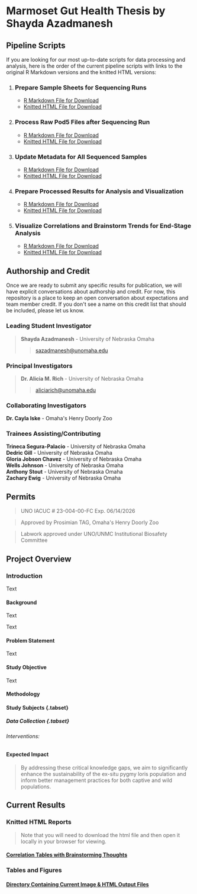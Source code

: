 # Marmoset Gut Health Thesis by Shayda Azadmanesh

## Pipeline Scripts
If you are looking for our most up-to-date scripts for data processing and analysis, here is the order of the current pipeline scripts with links to the original R Markdown versions and the knitted HTML versions:

<ol>
  <li><h3>Prepare Sample Sheets for Sequencing Runs</h3>
    <ul>
      <li><a href="scripts/PrepSampleSheets_2024-8-31.Rmd">R Markdown File for Download</a></li>
      <li><a href="knitted/PrepSampleSheets_2024-8-31.html">Knitted HTML File for Download</a></li>
    </ul></li>
  <li><h3>Process Raw Pod5 Files after Sequencing Run</h3>
    <ul>
      <li><a href="scripts/ReadProcessing_AMR_2024-8-31.Rmd">R Markdown File for Download</a></li>
      <li><a href="knitted/ReadProcessing_AMR_2024-8-31.html">Knitted HTML File for Download</a></li>
    </ul></li>
  <li><h3>Update Metadata for All Sequenced Samples</h3>
    <ul>
      <li><a href="scripts/MetadataLoris_2024-8-31.Rmd">R Markdown File for Download</a></li>
      <li><a href="knitted/MetadataLoris_2024-8-31.html">Knitted HTML File for Download</a></li>
    </ul></li>
  <li><h3>Prepare Processed Results for Analysis and Visualization</h3>
    <ul>
      <li><a href="scripts/PostProcessingPreAnalysis_2024-8-31.Rmd">R Markdown File for Download</a></li>
      <li><a href="knitted/PostProcessingPreAnalysis_2024-8-31.html">Knitted HTML File for Download</a></li>
    </ul></li>
  <li><h3>Visualize Correlations and Brainstorm Trends for End-Stage Analysis</h3>
    <ul>
      <li><a href="scripts/DataAnalysis_2024-8-31.Rmd">R Markdown File for Download</a></li>
      <li><a href="knitted/DataAnalysis_2024-8-31.html">Knitted HTML File for Download</a></li>
    </ul></li>
</ol>

## Authorship and Credit

Once we are ready to submit any specific results for publication, we will have explicit conversations about authorship and credit. For now, this repository is a place to keep an open conversation about expectations and team member credit. If you don't see a name on this credit list that should be included, please let us know.

### Leading Student Investigator
>**Shayda Azadmanesh** - University of Nebraska Omaha  
>>sazadmanesh@unomaha.edu  

### Principal Investigators
>**Dr. Alicia M. Rich** - University of Nebraska Omaha  
>>aliciarich@unomaha.edu  

### Collaborating Investigators
**Dr. Cayla Iske** - Omaha's Henry Doorly Zoo  

### Trainees Assisting/Contributing
**Trineca Segura-Palacio** - University of Nebraska Omaha  
**Dedric Gill** - University of Nebraska Omaha  
**Gloria Jobson Chavez** - University of Nebraska Omaha  
**Wells Johnson** - University of Nebraska Omaha  
**Anthony Stout** - University of Nebraska Omaha  
**Zachary Ewig** - University of Nebraska Omaha  

## Permits

>UNO IACUC # 23-004-00-FC Exp. 06/14/2026

>Approved by Prosimian TAG, Omaha's Henry Doorly Zoo

>Labwork approved under UNO/UNMC Institutional Biosafety Committee

## Project Overview

### Introduction

Text

#### Background

Text

Text

#### Problem Statement

Text

#### Study Objective

Text

#### Methodology

#### Study Subjects {.tabset}

##### Data Collection {.tabset}

###### Interventions:

#### Expected Impact

>By addressing these critical knowledge gaps, we aim to significantly enhance the sustainability of the ex-situ pygmy loris population and inform better management practices for both captive and wild populations.

## Current Results

### Knitted HTML Reports
>Note that you will need to download the html file and then open it locally in your browser for viewing.

<h4><a href="knitted/DataAnalysis_2024-8-31.html">Correlation Tables with Brainstorming Thoughts</a></h4>

### Tables and Figures

<h4><a href="results/">Directory Containing Current Image & HTML Output Files</a></h4>


